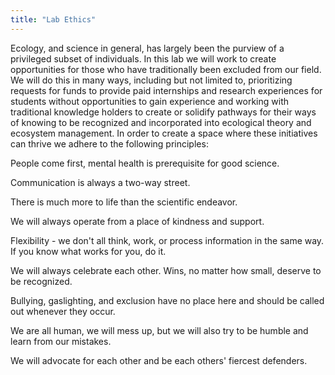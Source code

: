 ```yaml
---
title: "Lab Ethics"
---
```

  
Ecology, and science in general, has largely been the purview of a privileged subset of individuals. In this lab we will work to create opportunities for those who have traditionally been excluded from our field. We will do this in many ways, including but not limited to, prioritizing requests for funds to provide paid internships and research experiences for students without opportunities to gain experience and working with traditional knowledge holders to create or solidify pathways for their ways of knowing to be recognized and incorporated into ecological theory and ecosystem management. In order to create a space where these initiatives can thrive we adhere to the following principles: 

People come first, mental health is prerequisite for good science.   

Communication is always a two-way street.  

There is much more to life than the scientific endeavor.   

We will always operate from a place of kindness and support.  

Flexibility - we don't all think, work, or process information in the same way. If you know what works for you, do it.  

We will always celebrate each other. Wins, no matter how small, deserve to be recognized.  

Bullying, gaslighting, and exclusion have no place here and should be called out whenever they occur.   

We are all human, we will mess up, but we will also try to be humble and learn from our mistakes.  

We will advocate for each other and be each others' fiercest defenders.   


